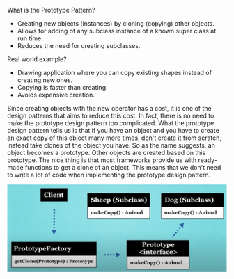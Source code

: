 What is the Prototype Pattern?

* Creating new objects (instances) by cloning (copying) other objects.
* Allows for adding of any subclass instance of a known super class at run time.
* Reduces the need for creating subclasses.

Real world example?

* Drawing application where you can copy existing shapes instead of creating new ones.
* Copying is faster than creating.
* Avoids expensive creation.

Since creating objects with the new operator has a cost, it is one of the design patterns that aims to
reduce this cost. In fact, there is no need to make the prototype design pattern too complicated. 
What the prototype design pattern tells us is that if you have an object and you have to create an 
exact copy of this object many more times, don't create it from scratch, instead take clones of the 
object you have. So as the name suggests, an object becomes a prototype. Other objects are created 
based on this prototype. The nice thing is that most frameworks provide us with ready-made functions 
to get a clone of an object. This means that we don't need to write a lot of code when implementing 
the prototype design pattern.



<img class="img-responsive" src="img/1.png" align="">

